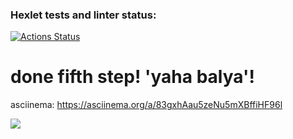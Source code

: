 ### Hexlet tests and linter status:
[![Actions Status](https://github.com/nikevST/python-project-49/actions/workflows/hexlet-check.yml/badge.svg)](https://github.com/nikevST/python-project-49/actions)

# done fifth step! 'yaha balya'! 
asciinema: https://asciinema.org/a/83gxhAau5zeNu5mXBffiHF96l

<a href="https://codeclimate.com/github/nikevST/python-project-49/maintainability"><img src="https://api.codeclimate.com/v1/badges/62d65e2401bfbbc521c3/maintainability" /></a>
